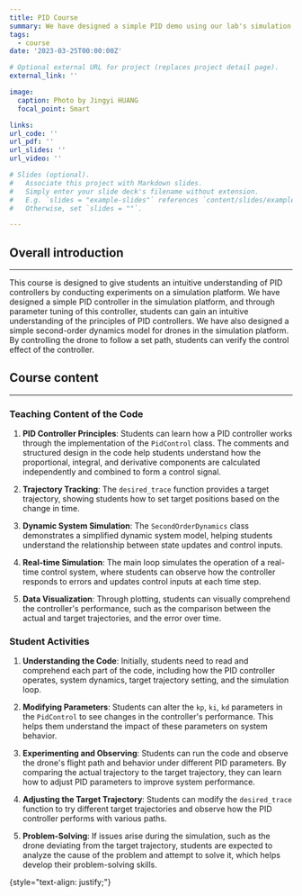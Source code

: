 ```yaml
---
title: PID Course
summary: We have designed a simple PID demo using our lab's simulation platform to assist students in grasping the principles of PID control.
tags:
  - course
date: '2023-03-25T00:00:00Z'

# Optional external URL for project (replaces project detail page).
external_link: ''

image:
  caption: Photo by Jingyi HUANG
  focal_point: Smart

links:
url_code: ''
url_pdf: ''
url_slides: ''
url_video: ''

# Slides (optional).
#   Associate this project with Markdown slides.
#   Simply enter your slide deck's filename without extension.
#   E.g. `slides = "example-slides"` references `content/slides/example-slides.md`.
#   Otherwise, set `slides = ""`.

---
```


## Overall introduction
---
This course is designed to give students an intuitive understanding of PID controllers by conducting experiments on a simulation platform. We have designed a simple PID controller in the simulation platform, and through parameter tuning of this controller, students can gain an intuitive understanding of the principles of PID controllers. We have also designed a simple second-order dynamics model for drones in the simulation platform. By controlling the drone to follow a set path, students can verify the control effect of the controller.

## Course content
---

### Teaching Content of the Code

1. **PID Controller Principles**: Students can learn how a PID controller works through the implementation of the `PidControl` class. The comments and structured design in the code help students understand how the proportional, integral, and derivative components are calculated independently and combined to form a control signal.

2. **Trajectory Tracking**: The `desired_trace` function provides a target trajectory, showing students how to set target positions based on the change in time.

3. **Dynamic System Simulation**: The `SecondOrderDynamics` class demonstrates a simplified dynamic system model, helping students understand the relationship between state updates and control inputs.

4. **Real-time Simulation**: The main loop simulates the operation of a real-time control system, where students can observe how the controller responds to errors and updates control inputs at each time step.

5. **Data Visualization**: Through plotting, students can visually comprehend the controller's performance, such as the comparison between the actual and target trajectories, and the error over time.

### Student Activities

1. **Understanding the Code**: Initially, students need to read and comprehend each part of the code, including how the PID controller operates, system dynamics, target trajectory setting, and the simulation loop.

2. **Modifying Parameters**: Students can alter the `kp`, `ki`, `kd` parameters in the `PidControl` to see changes in the controller's performance. This helps them understand the impact of these parameters on system behavior.

3. **Experimenting and Observing**: Students can run the code and observe the drone's flight path and behavior under different PID parameters. By comparing the actual trajectory to the target trajectory, they can learn how to adjust PID parameters to improve system performance.

4. **Adjusting the Target Trajectory**: Students can modify the `desired_trace` function to try different target trajectories and observe how the PID controller performs with various paths.

5. **Problem-Solving**: If issues arise during the simulation, such as the drone deviating from the target trajectory, students are expected to analyze the cause of the problem and attempt to solve it, which helps develop their problem-solving skills.

{style="text-align: justify;"}
